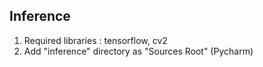 ## Inference
1. Required libraries : tensorflow, cv2
2. Add "inference" directory as "Sources Root" (Pycharm)
